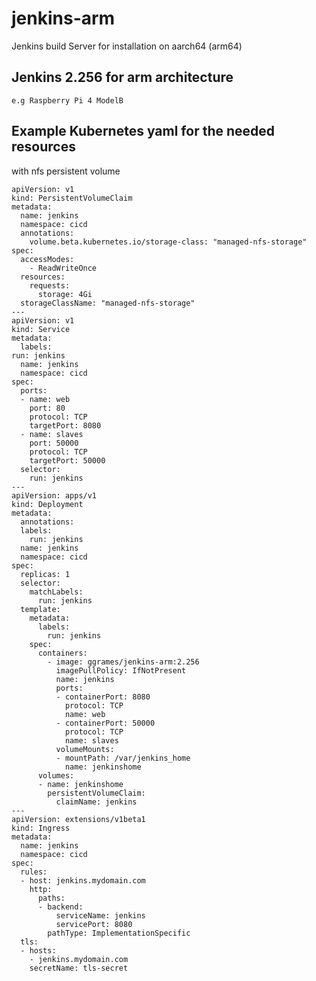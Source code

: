 # jenkins-arm
Jenkins build Server for installation on aarch64 (arm64)

##  Jenkins 2.256 for arm architecture

    e.g Raspberry Pi 4 ModelB

## Example Kubernetes yaml for the needed resources

 with nfs persistent volume


    apiVersion: v1
    kind: PersistentVolumeClaim
    metadata:
      name: jenkins
      namespace: cicd
      annotations:
        volume.beta.kubernetes.io/storage-class: "managed-nfs-storage"
    spec:
      accessModes:
        - ReadWriteOnce
      resources:
        requests:
          storage: 4Gi
      storageClassName: "managed-nfs-storage"
    ---
    apiVersion: v1
    kind: Service
    metadata:
      labels:
    run: jenkins
      name: jenkins
      namespace: cicd
    spec:
      ports:
      - name: web
        port: 80
        protocol: TCP
        targetPort: 8080
      - name: slaves
        port: 50000
        protocol: TCP
        targetPort: 50000
      selector:
        run: jenkins
    ---
    apiVersion: apps/v1
    kind: Deployment
    metadata:
      annotations:
      labels:
        run: jenkins
      name: jenkins
      namespace: cicd
    spec:
      replicas: 1
      selector:
        matchLabels:
          run: jenkins
      template:
        metadata:
          labels:
            run: jenkins
        spec:
          containers:
            - image: ggrames/jenkins-arm:2.256
              imagePullPolicy: IfNotPresent
              name: jenkins
              ports:
              - containerPort: 8080
                protocol: TCP
                name: web
              - containerPort: 50000
                protocol: TCP
                name: slaves
              volumeMounts:
              - mountPath: /var/jenkins_home
                name: jenkinshome
          volumes:
          - name: jenkinshome
            persistentVolumeClaim:
              claimName: jenkins
    ---
    apiVersion: extensions/v1beta1
    kind: Ingress
    metadata:
      name: jenkins
      namespace: cicd
    spec:
      rules:
      - host: jenkins.mydomain.com
        http:
          paths:
          - backend:
              serviceName: jenkins
              servicePort: 8080
            pathType: ImplementationSpecific
      tls:
      - hosts:
        - jenkins.mydomain.com
        secretName: tls-secret
